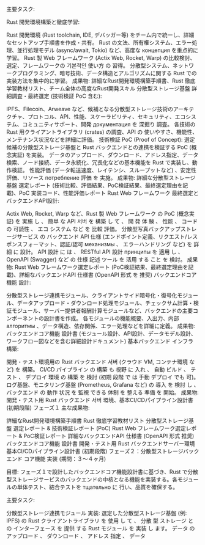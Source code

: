 主要タスク:

Rust 開発環境構築と徹底学習:

Rust 開発環境 (Rust toolchain, IDE, デバッガー等) をチーム内で統一し、詳細なセットアップ手順書を作成・共有。
Rust の文法、所有権システム、エラー処理、並行処理モデル (async/await, Tokio) など、高度な концепция を重点的に学習。
Rust 製 Web フレームワーク (Actix Web, Rocket, Warp) の比較検討、選定、フレームワークの 기본적인 使い方 の 習得。
分散型システム、ネットワークプログラミング、暗号技術、データ構造とアルゴリズムに関する Rust での実装方法を集中的に学習。
成果物: 詳細なRust開発環境構築手順書、Rust 徹底学習教材リスト、チーム全体の高度なRust開発スキル
分散型ストレージ基盤 詳細調査・最終選定 (技術検証 PoC 含む):

IPFS、Filecoin、Arweave など、候補となる分散型ストレージ技術のアーキテクチャ、プロトコル、API、性能、スケーラビリティ、セキュリティ、エコシステム、コミュニティサポート、開発 документация を 深掘り 調査。
各技術の Rust 用クライアントライブラリ (crates) の調査、API の 使いやすさ、機能性、メンテナンス状況などを詳細に評価。
技術検証 PoC (Proof of Concept): 選定候補の分散型ストレージ基盤と Rust バックエンドとの連携を検証する PoC (概念実証) を実装。
データのアップロード、ダウンロード、アドレス指定、データ検索、ノード接続、データ永続化、冗長化などの基本機能を Rust で実装し、動作検証。
性能評価 (データ転送速度、レイテンシ、スループットなど) 、安定性評価、リソース потребление 評価 を 実施。
成果物: 詳細な分散型ストレージ基盤 選定レポート (技術比較、評価結果、PoC検証結果、最終選定理由を記載)、PoC 実装コード、性能評価レポート
Rust Web フレームワーク 最終選定とバックエンドAPI設計:

Actix Web, Rocket, Warp など、Rust 製 Web フレームワーク の PoC (概念実証) を 実施 し 、 簡単 な API 서버 を 構築 し て 、 開 発 体 験 、 性能 、 コード の 可読性 、 エコ システム など を 比較 評価。
分散型写真バックアップストレージサービス の バックエンド API 仕様 (エンドポイント定義、リクエスト/レスポンスフォーマット、認証/認可 механизмы 、 エラーハンドリング など) を 詳細 に 設計。 API 設計 に は 、 RESTful API 設計 принципы を 適用 し 、 OpenAPI (Swagger) など の 仕様 記述 ツール を 活用 する こと を 検討。
成果物: Rust Web フレームワーク選定レポート (PoC検証結果、最終選定理由を記載)、詳細なバックエンドAPI 仕様書 (OpenAPI 形式 を 推奨)
バックエンドコア機能 設計:

分散型ストレージ連携モジュール、クライアントサイド暗号化・復号化モジュール、データアップロード・ダウンロード処理モジュール、チェックサム計算・検証モジュール、サーバー提供者報酬計算モジュールなど、バックエンドの主要コンポーネントの設計書を作成。
各モジュールの機能概要、入出力、内部 алгоритмы 、データ構造、依存関係、エラー処理などを詳細に定義。
成果物: バックエンドコア機能 設計書 (モジュール設計、API設計、データモデル設計、ワークフロー図などを含む詳細設計ドキュメント)
基本バックエンド インフラ 構築:

開発・テスト環境用の Rust バックエンド 서버 (クラウド VM, コンテナ環境 など) を 構築。 CI/CD パイプライン の 構築 も 視野 に 入れ 、 自動 ビルド 、 テスト 、 デプロイ 環境 の 構築 を 検討 (初期 段階 で は 手動 デプロイ でも 可)。
ログ基盤、モニタリング基盤 (Prometheus, Grafana など) の 導入 を 検討 し 、 バックエンド の 動作 状況 を 監視 できる 体制 を 整える 準備 を 開始。
成果物: 開発・テスト用 Rust バックエンド 서버 環境、基本CI/CDパイプライン設計書 (初期段階)
フェーズ１ 主な成果物:

詳細なRust開発環境構築手順書
Rust 徹底学習教材リスト
分散型ストレージ基盤 選定レポート & 技術検証レポート (PoC)
Rust Web フレームワーク選定レポート & PoC検証レポート
詳細なバックエンドAPI 仕様書 (OpenAPI 形式 推奨)
バックエンドコア機能 設計書
開発・テスト用 Rust バックエンドサーバー環境
基本CI/CDパイプライン設計書 (初期段階)
フェーズ２：分散型ストレージバックエンド コア機能 実装 (期間：３～４ヶ月)

目標:  フェーズ１で設計したバックエンドコア機能設計書に基づき、Rust で分散型ストレージサービスのバックエンドの中核となる機能を実装する。各モジュールの単体テスト、結合テストを тщательно に 行い、品質を確保する。

主要タスク:

分散型ストレージ連携モジュール 実装:
選定した分散型ストレージ基盤 (例: IPFS) の Rust クライアントライブラリ を 使用 し て 、 分散 型 ストレージ と の インターフェース を 提供 する Rust モジュール を 実装 し ます。
データ の アップロード 、 ダウンロード 、 アドレス 指定 、 データ

